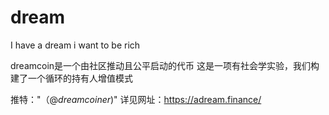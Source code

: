 # dream

I have a dream    i want to be rich

dreamcoin是一个由社区推动且公平启动的代币
这是一项有社会学实验，我们构建了一个循环的持有人增值模式



推特："（@_dreamcoiner_)"
详见网址：https://adream.finance/
